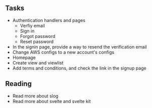 ## Tasks

- Authentication handlers and pages
  - Verfiy email
  - Sign in
  - Forgot password
  - Reset password
- In the signin page, provide a way to resend the verification email
- Change AWS configs to a new account's configs
- Homepage
- Create view and viewlist
- Add terms and conditions, and check the link in the signup page

## Reading

- Read more about slog
- Read more about svelte and svelte kit
